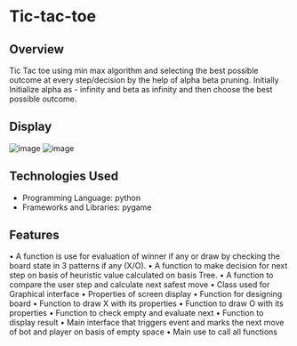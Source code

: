 # Tic-tac-toe
## Overview
Tic Tac toe using min max algorithm and selecting the best possible outcome at 
every step/decision by the help of alpha beta pruning. Initially Initialize alpha as -
infinity and beta as infinity and then choose the best possible outcome.
## Display
 ![image](https://github.com/Harris730/Tic-tac-toe/assets/128912747/270de6cf-7512-4c28-b3dc-bfb73ef5b7b9)
 ![image](https://github.com/Harris730/Tic-tac-toe/assets/128912747/ab9d06ae-81bf-41e9-bd12-ec3387627da1)
## Technologies Used
- Programming Language: python
- Frameworks and Libraries: pygame


## Features
• A function is use for evaluation of winner if any or draw by checking the board state in 3 
patterns if any (X/O).
• A function to make decision for next step on basis of heuristic value calculated on basis
Tree.
• A function to compare the user step and calculate next safest move
• Class used for Graphical interface
• Properties of screen display
• Function for designing board
• Function to draw X with its properties
• Function to draw O with its properties
• Function to check empty and evaluate next
• Function to display result
• Main interface that triggers event and marks the next move of bot and player on basis 
of empty space
• Main use to call all functions
